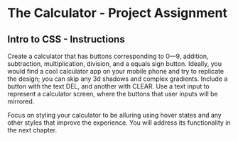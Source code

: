 # The Calculator - Project Assignment 
## Intro to CSS - Instructions
Create a calculator that has buttons corresponding to 0—9, addition, subtraction, multiplication, division, and a equals sign button. Ideally, you would find a cool calculator app on your mobile phone and try to replicate the design; you can skip any 3d shadows and complex gradients.
Include a button with the text DEL, and another with CLEAR. Use a text input to represent a calculator screen, where the buttons that user inputs will be mirrored.

Focus on styling your calculator to be alluring using hover states and any other styles that improve the experience. You will address its functionality in the next chapter.